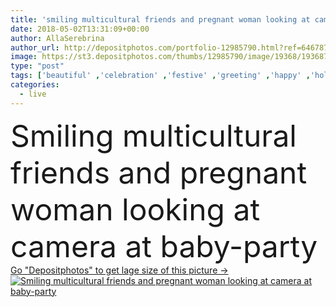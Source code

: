 ```yaml
---
title: 'smiling multicultural friends and pregnant woman looking at camera at baby-party'
date: 2018-05-02T13:31:09+00:00
author: AllaSerebrina
author_url: http://depositphotos.com/portfolio-12985790.html?ref=64678756
image: https://st3.depositphotos.com/thumbs/12985790/image/19368/193687492/api_thumb_450.jpg?forcejpeg=true
type: "post"
tags: ['beautiful' ,'celebration' ,'festive' ,'greeting' ,'happy' ,'holiday' ,'female' ,'smiling' ,'people' ,'women' ,'happiness' ,'cheerful' ,'caucasian' ,'smile' ,'girls' ,'friendship' ,'home' ,'together' ,'togetherness' ,'abdomen' ,'friends' ,'indoors' ,'asian' ,'attractive' ,'apartment' ,'mother' ,'parent' ,'balloons' ,'pregnant' ,'pregnancy' ,'parenthood' ,'expecting' ,'expectant' ,'maternity' ,'motherhood' ,'maternal' ,'multicultural' ,'childbearing' ,'multiethnic' ,'looking at camera' ,'selective focus' ,'Young Adults' ,'Living Room' ,'baby shower' ,'baby party' ]
categories: 
  - live
---
```

<div aling="center">
            <font size="60"> Smiling multicultural friends and pregnant woman looking at camera at baby-party</font>   
</div>
<div>
    <a href='https://depositphotos.com/193687492/stock-photo-smiling-multicultural-friends-pregnant-woman.html?ref=64678756' target=_blank > Go "Depositphotos" to get lage size of this picture ->
        <img href='https://depositphotos.com/193687492/stock-photo-smiling-multicultural-friends-pregnant-woman.html?ref=64678756' src='https://st3.depositphotos.com/12985790/19368/i/950/depositphotos_193687492-stock-photo-smiling-multicultural-friends-pregnant-woman.jpg?forcejpeg=true' alt='Smiling multicultural friends and pregnant woman looking at camera at baby-party' >
    </a>
</div>
